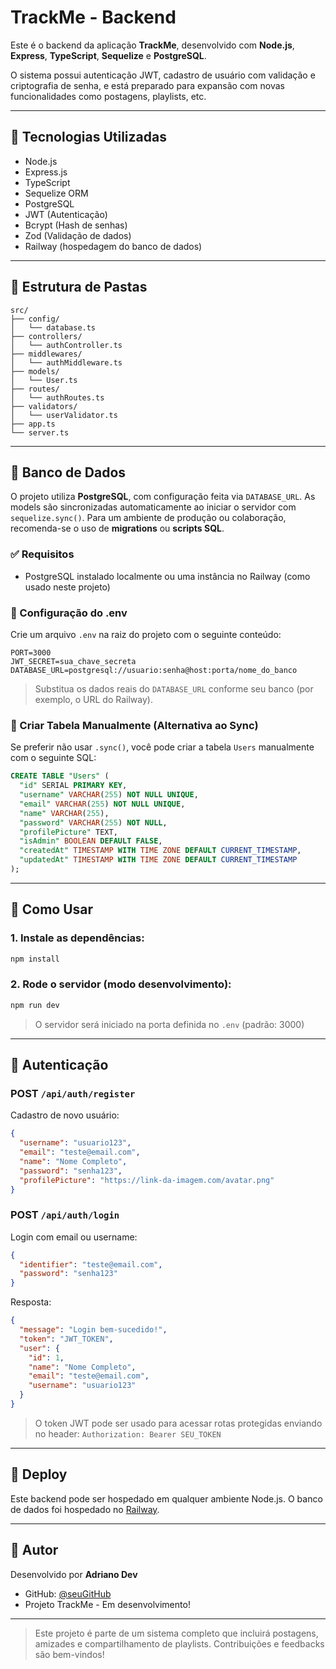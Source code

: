# TrackMe - Backend

Este é o backend da aplicação **TrackMe**, desenvolvido com **Node.js**, **Express**, **TypeScript**, **Sequelize** e **PostgreSQL**.

O sistema possui autenticação JWT, cadastro de usuário com validação e criptografia de senha, e está preparado para expansão com novas funcionalidades como postagens, playlists, etc.

---

## 🧵 Tecnologias Utilizadas

* Node.js
* Express.js
* TypeScript
* Sequelize ORM
* PostgreSQL
* JWT (Autenticação)
* Bcrypt (Hash de senhas)
* Zod (Validação de dados)
* Railway (hospedagem do banco de dados)

---

## 📁 Estrutura de Pastas

```
src/
├── config/
│   └── database.ts
├── controllers/
│   └── authController.ts
├── middlewares/
│   └── authMiddleware.ts
├── models/
│   └── User.ts
├── routes/
│   └── authRoutes.ts
├── validators/
│   └── userValidator.ts
├── app.ts
└── server.ts
```

---

## 📀 Banco de Dados

O projeto utiliza **PostgreSQL**, com configuração feita via `DATABASE_URL`. As models são sincronizadas automaticamente ao iniciar o servidor com `sequelize.sync()`. Para um ambiente de produção ou colaboração, recomenda-se o uso de **migrations** ou **scripts SQL**.

### ✅ Requisitos

* PostgreSQL instalado localmente ou uma instância no Railway (como usado neste projeto)

### 🔧 Configuração do .env

Crie um arquivo `.env` na raiz do projeto com o seguinte conteúdo:

```env
PORT=3000
JWT_SECRET=sua_chave_secreta
DATABASE_URL=postgresql://usuario:senha@host:porta/nome_do_banco
```

> Substitua os dados reais do `DATABASE_URL` conforme seu banco (por exemplo, o URL do Railway).

### 📌 Criar Tabela Manualmente (Alternativa ao Sync)

Se preferir não usar `.sync()`, você pode criar a tabela `Users` manualmente com o seguinte SQL:

```sql
CREATE TABLE "Users" (
  "id" SERIAL PRIMARY KEY,
  "username" VARCHAR(255) NOT NULL UNIQUE,
  "email" VARCHAR(255) NOT NULL UNIQUE,
  "name" VARCHAR(255),
  "password" VARCHAR(255) NOT NULL,
  "profilePicture" TEXT,
  "isAdmin" BOOLEAN DEFAULT FALSE,
  "createdAt" TIMESTAMP WITH TIME ZONE DEFAULT CURRENT_TIMESTAMP,
  "updatedAt" TIMESTAMP WITH TIME ZONE DEFAULT CURRENT_TIMESTAMP
);
```

---

## 📝 Como Usar

### 1. Instale as dependências:

```bash
npm install
```

### 2. Rode o servidor (modo desenvolvimento):

```bash
npm run dev
```

> O servidor será iniciado na porta definida no `.env` (padrão: 3000)

---

## 🔑 Autenticação

### POST `/api/auth/register`

Cadastro de novo usuário:

```json
{
  "username": "usuario123",
  "email": "teste@email.com",
  "name": "Nome Completo",
  "password": "senha123",
  "profilePicture": "https://link-da-imagem.com/avatar.png"
}
```

### POST `/api/auth/login`

Login com email ou username:

```json
{
  "identifier": "teste@email.com",
  "password": "senha123"
}
```

Resposta:

```json
{
  "message": "Login bem-sucedido!",
  "token": "JWT_TOKEN",
  "user": {
    "id": 1,
    "name": "Nome Completo",
    "email": "teste@email.com",
    "username": "usuario123"
  }
}
```

> O token JWT pode ser usado para acessar rotas protegidas enviando no header: `Authorization: Bearer SEU_TOKEN`

---

## 🚀 Deploy

Este backend pode ser hospedado em qualquer ambiente Node.js. O banco de dados foi hospedado no [Railway](https://railway.app).

---

## 👥 Autor

Desenvolvido por **Adriano Dev**

* GitHub: [@seuGitHub](https://github.com/adrianolopees)
* Projeto TrackMe - Em desenvolvimento!

---

> Este projeto é parte de um sistema completo que incluirá postagens, amizades e compartilhamento de playlists. Contribuições e feedbacks são bem-vindos!
